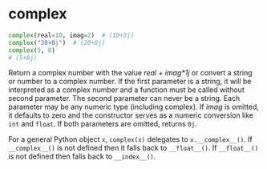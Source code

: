 # complex

```python
complex(real=10, imag=2)  # (10+5j)
complex("20+8j")  # (20+8j)
complex(5, 8)
# (5+8j)
```

Return a complex number with the value _real + imag*1j_ or convert a string or number to
a complex number. If the first parameter is a string, it will be interpreted as a
complex number and a function must be called without second parameter. The second
parameter can never be a string. Each parameter may be any numeric type (including
complex). If _imag_ is omitted, it defaults to zero and the constructor serves as a
numeric conversion like `int` and `float`. If both parameters are omitted, returns `0j`.

For a general Python object `x`, `complex(x)` delegates to `x.__complex__()`. If
`__complex__()` is not defined then it falls back to `__float__()`. If `__float__()` is
not defined then falls back to `__index__()`.
